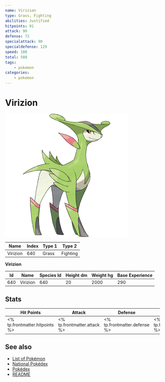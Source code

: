 ```yaml
---
name: Virizion
type: Grass, Fighting
abilities: Justified
hitpoints: 91
attack: 90
defense: 72
specialattack: 90
specialdefense: 129
speed: 108
total: 580
tags:
    - pokemon
categories:
    - pokemon
---
```


# Virizion


![Virizion](images/640.png)

| **Name** | **Index** | **Type 1** | **Type 2** |
|----|----|----|----|
| Virizion | 640 | Grass | Fighting  |

**Virizion** 




| **Id** | **Name** | **Species Id** | **Height dm** | **Weight hg** | **Base Experience** |
|--------|----------|----------------|------------|------------|---------------------|
| 640 | Virizion | 640 | 20 | 2000 | 290 |



## Stats

| **Hit Points** | **Attack** | **Defense** | **Special Attack** | **Special Defense** | **Speed** | **Total** |
|----------------|------------|-------------|--------------------|---------------------|-----------|-----------|
| <% tp.frontmatter.hitpoints %> | <% tp.frontmatter.attack %> | <% tp.frontmatter.defense %> | <% tp.frontmatter.specialattack %> | <% tp.frontmatter.specialdefense %> | <% tp.frontmatter.speed %> | <% tp.frontmatter.total %> |

## See also

- [List of Pokémon](../pokemon.md)
- [National Pokédex](../national_pokedex.md)
- [Pokédex](../pokedex.md)
- [README](../README.md)
